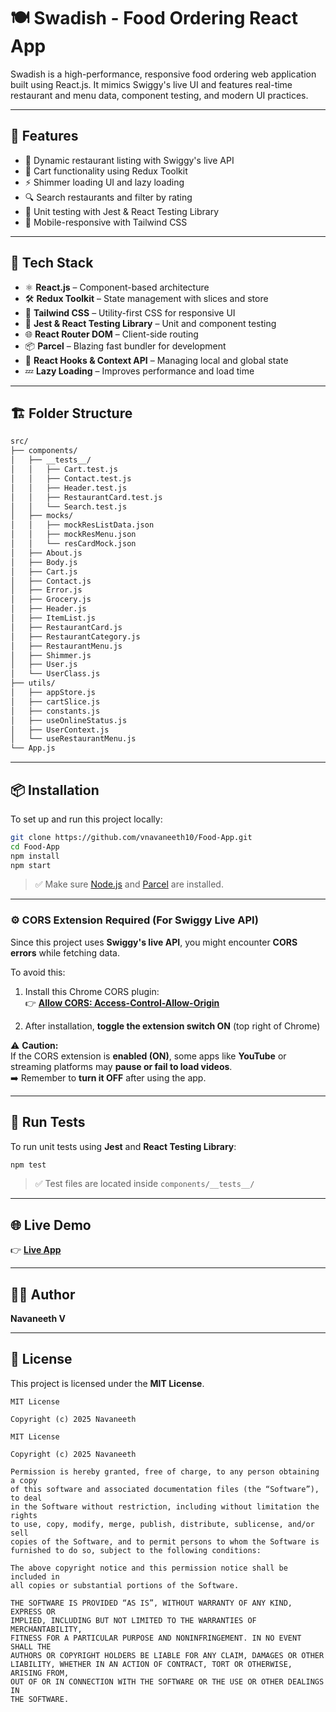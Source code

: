# 🍽️ Swadish - Food Ordering React App

Swadish is a high-performance, responsive food ordering web application built using React.js. It mimics Swiggy's live UI and features real-time restaurant and menu data, component testing, and modern UI practices.

---

## 🚀 Features

- 🍔 Dynamic restaurant listing with Swiggy's live API
- 🛒 Cart functionality using Redux Toolkit
- ⚡ Shimmer loading UI and lazy loading
- 🔍 Search restaurants and filter by rating
- 🧪 Unit testing with Jest & React Testing Library
- 📱 Mobile-responsive with Tailwind CSS

---

## 🧰 Tech Stack

- ⚛️ **React.js** – Component-based architecture
- 🛠️ **Redux Toolkit** – State management with slices and store
- 🎨 **Tailwind CSS** – Utility-first CSS for responsive UI
- 🧪 **Jest & React Testing Library** – Unit and component testing
- 🌐 **React Router DOM** – Client-side routing
- 📦 **Parcel** – Blazing fast bundler for development
- 🧠 **React Hooks & Context API** – Managing local and global state
- 💤 **Lazy Loading** – Improves performance and load time

---

## 🏗️ Folder Structure

```bash
src/
├── components/
│   ├── __tests__/
│   │   ├── Cart.test.js
│   │   ├── Contact.test.js
│   │   ├── Header.test.js
│   │   ├── RestaurantCard.test.js
│   │   └── Search.test.js
│   ├── mocks/
│   │   ├── mockResListData.json
│   │   ├── mockResMenu.json
│   │   └── resCardMock.json
│   ├── About.js
│   ├── Body.js
│   ├── Cart.js
│   ├── Contact.js
│   ├── Error.js
│   ├── Grocery.js
│   ├── Header.js
│   ├── ItemList.js
│   ├── RestaurantCard.js
│   ├── RestaurantCategory.js
│   ├── RestaurantMenu.js
│   ├── Shimmer.js
│   ├── User.js
│   └── UserClass.js
├── utils/
│   ├── appStore.js
│   ├── cartSlice.js
│   ├── constants.js
│   ├── useOnlineStatus.js
│   ├── UserContext.js
│   └── useRestaurantMenu.js
└── App.js
```

---


##  📦 Installation

To set up and run this project locally:

```bash
git clone https://github.com/vnavaneeth10/Food-App.git
cd Food-App
npm install
npm start
```

> ✅ Make sure [Node.js](https://nodejs.org/) and [Parcel](https://parceljs.org/) are installed.

---

### ⚙️ CORS Extension Required (For Swiggy Live API)

Since this project uses **Swiggy's live API**, you might encounter **CORS errors** while fetching data.

To avoid this:

1. Install this Chrome CORS plugin:  
   👉 [**Allow CORS: Access-Control-Allow-Origin**](https://chromewebstore.google.com/detail/allow-cors-access-control/lhobafahddgcelffkeicbaginigeejlf?hl=en)

2. After installation, **toggle the extension switch ON** (top right of Chrome)

⚠️ **Caution:**  
If the CORS extension is **enabled (ON)**, some apps like **YouTube** or streaming platforms may **pause or fail to load videos**.  
➡️ Remember to **turn it OFF** after using the app.


---

## 🧪 Run Tests

To run unit tests using **Jest** and **React Testing Library**:

```bash
npm test
```

> ✅ Test files are located inside `components/__tests__/`

---

## 🌐 Live Demo

👉 [**Live App**](https://swadishcom.vercel.app/)


---

## 👨‍💻 Author

**Navaneeth V**  


---

## 📄 License

This project is licensed under the **MIT License**.

```text
MIT License

Copyright (c) 2025 Navaneeth

MIT License

Copyright (c) 2025 Navaneeth

Permission is hereby granted, free of charge, to any person obtaining a copy
of this software and associated documentation files (the “Software”), to deal
in the Software without restriction, including without limitation the rights
to use, copy, modify, merge, publish, distribute, sublicense, and/or sell
copies of the Software, and to permit persons to whom the Software is
furnished to do so, subject to the following conditions:

The above copyright notice and this permission notice shall be included in
all copies or substantial portions of the Software.

THE SOFTWARE IS PROVIDED “AS IS”, WITHOUT WARRANTY OF ANY KIND, EXPRESS OR
IMPLIED, INCLUDING BUT NOT LIMITED TO THE WARRANTIES OF MERCHANTABILITY,
FITNESS FOR A PARTICULAR PURPOSE AND NONINFRINGEMENT. IN NO EVENT SHALL THE
AUTHORS OR COPYRIGHT HOLDERS BE LIABLE FOR ANY CLAIM, DAMAGES OR OTHER
LIABILITY, WHETHER IN AN ACTION OF CONTRACT, TORT OR OTHERWISE, ARISING FROM,
OUT OF OR IN CONNECTION WITH THE SOFTWARE OR THE USE OR OTHER DEALINGS IN
THE SOFTWARE.
